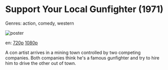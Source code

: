 # Support Your Local Gunfighter (1971)

Genres: action, comedy, western

![poster](http://image.tmdb.org/t/p/w500/hH8Wgd3p25qIt5yoCVwHZcUPOY9.jpg)

en:
  [720p](magnet:?xt=urn:btih:1BE652093ECE2F008F4C683ECD8A916BAC5E39B8&tr=udp://glotorrents.pw:6969/announce&tr=udp://tracker.opentrackr.org:1337/announce&tr=udp://torrent.gresille.org:80/announce&tr=udp://tracker.openbittorrent.com:80&tr=udp://tracker.coppersurfer.tk:6969&tr=udp://tracker.leechers-paradise.org:6969&tr=udp://p4p.arenabg.ch:1337&tr=udp://tracker.internetwarriors.net:1337)
  [1080p](magnet:?xt=urn:btih:39D88C4D421B3D8F8D82FCDEDDE1F22E80A856A2&tr=udp://glotorrents.pw:6969/announce&tr=udp://tracker.opentrackr.org:1337/announce&tr=udp://torrent.gresille.org:80/announce&tr=udp://tracker.openbittorrent.com:80&tr=udp://tracker.coppersurfer.tk:6969&tr=udp://tracker.leechers-paradise.org:6969&tr=udp://p4p.arenabg.ch:1337&tr=udp://tracker.internetwarriors.net:1337)
  


A con artist arrives in a mining town controlled by two competing companies. Both companies think he's a famous gunfighter and try to hire him to drive the other out of town.